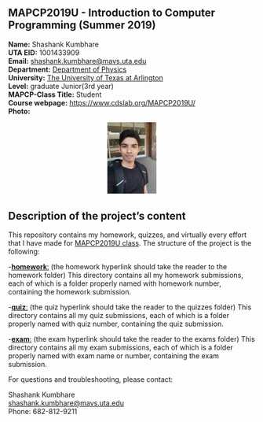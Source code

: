 ## **MAPCP2019U - Introduction to Computer Programming (Summer 2019)**  
**Name:** Shashank Kumbhare  
**UTA EID:** 1001433909  
**Email:** shashank.kumbhare@mavs.uta.edu  
**Department:** [Department of Physics](https://www.uta.edu/physics/)  
**University:** [The University of Texas at Arlington](https://www.uta.edu/uta/)  
**Level:** graduate Junior(3rd year)  
**MAPCP-Class Title:** Student  
**Course webpage:**  https://www.cdslab.org/MAPCP2019U/  
**Photo:**  
<p align="center">
<img src=IMG_20170923_092223.jpg width="20%">  
</p>

## **Description of the project’s content**  
This repository contains my homework, quizzes, and virtually every effort that I have made for [MAPCP2019U class](https://www.cdslab.org/MAPCP2019U/). The structure of the project is the following:  

-[**homework**:](homework) (the homework hyperlink should take the reader to the homework folder)
This directory contains all my homework submissions, each of which is a folder properly named with homework number, containing the homework submission.

-[**quiz**:](quiz) (the quiz hyperlink should take the reader to the quizzes folder)
This directory contains all my quiz submissions, each of which is a folder properly named with quiz number, containing the quiz submission.

-[**exam**:](exam) (the exam hyperlink should take the reader to the exams folder)
This directory contains all my exam submissions, each of which is a folder properly named with exam name or number, containing the exam submission.

For questions and troubleshooting, please contact:  

Shashank Kumbhare  
shashank.kumbhare@mavs.uta.edu  
Phone: 682-812-9211  
